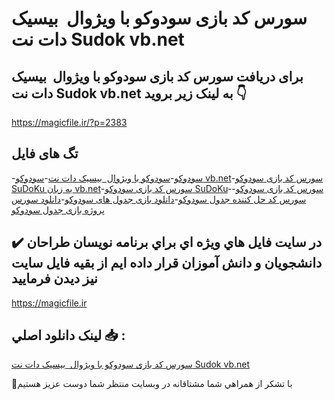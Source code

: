# سورس کد بازی سودوکو با ویژوال  بیسیک دات نت Sudok vb.net

## برای دریافت سورس کد بازی سودوکو با ویژوال  بیسیک دات نت Sudok vb.net به لینک زیر بروید 👇

https://magicfile.ir/?p=2383

## تگ های فایل

-[سودوکو](https://magicfile.ir/product/%d8%b3%d9%88%d8%b1%d8%b3-%d9%88-%da%a9%d8%af-%d8%a8%d8%a7%d8%b2%db%8c-%d8%b3%d9%88%d8%af%d9%88%da%a9%d9%88-%d8%a8%d8%a7-%d9%88%db%8c%da%98%d9%88%d8%a7%d9%84-%d8%a8%db%8c%d8%b3%db%8c%da%a9-%d8%af%d8%a7%d8%aa-%d9%86%d8%aa/)-[سودوکو با ویژوال  بیسیک دات نت](https://magicfile.ir/product/%d8%b3%d9%88%d8%b1%d8%b3-%d9%88-%da%a9%d8%af-%d8%a8%d8%a7%d8%b2%db%8c-%d8%b3%d9%88%d8%af%d9%88%da%a9%d9%88-%d8%a8%d8%a7-%d9%88%db%8c%da%98%d9%88%d8%a7%d9%84-%d8%a8%db%8c%d8%b3%db%8c%da%a9-%d8%af%d8%a7%d8%aa-%d9%86%d8%aa/)-[سودوکو  vb.net](https://magicfile.ir/product/%d8%b3%d9%88%d8%b1%d8%b3-%d9%88-%da%a9%d8%af-%d8%a8%d8%a7%d8%b2%db%8c-%d8%b3%d9%88%d8%af%d9%88%da%a9%d9%88-%d8%a8%d8%a7-%d9%88%db%8c%da%98%d9%88%d8%a7%d9%84-%d8%a8%db%8c%d8%b3%db%8c%da%a9-%d8%af%d8%a7%d8%aa-%d9%86%d8%aa/)-[سورس کد بازی سودوکو SuDoKu به زبان vb.net](https://magicfile.ir/product/%d8%b3%d9%88%d8%b1%d8%b3-%d9%88-%da%a9%d8%af-%d8%a8%d8%a7%d8%b2%db%8c-%d8%b3%d9%88%d8%af%d9%88%da%a9%d9%88-%d8%a8%d8%a7-%d9%88%db%8c%da%98%d9%88%d8%a7%d9%84-%d8%a8%db%8c%d8%b3%db%8c%da%a9-%d8%af%d8%a7%d8%aa-%d9%86%d8%aa/)-[سورس کد بازی سودوکو SuDoKu](https://magicfile.ir/product/%d8%b3%d9%88%d8%b1%d8%b3-%d9%88-%da%a9%d8%af-%d8%a8%d8%a7%d8%b2%db%8c-%d8%b3%d9%88%d8%af%d9%88%da%a9%d9%88-%d8%a8%d8%a7-%d9%88%db%8c%da%98%d9%88%d8%a7%d9%84-%d8%a8%db%8c%d8%b3%db%8c%da%a9-%d8%af%d8%a7%d8%aa-%d9%86%d8%aa/)-[سورس کد بازی سودوکو](https://magicfile.ir/product/%d8%b3%d9%88%d8%b1%d8%b3-%d9%88-%da%a9%d8%af-%d8%a8%d8%a7%d8%b2%db%8c-%d8%b3%d9%88%d8%af%d9%88%da%a9%d9%88-%d8%a8%d8%a7-%d9%88%db%8c%da%98%d9%88%d8%a7%d9%84-%d8%a8%db%8c%d8%b3%db%8c%da%a9-%d8%af%d8%a7%d8%aa-%d9%86%d8%aa/)-[سورس کد حل کننده جدول سودوکو](https://magicfile.ir/product/%d8%b3%d9%88%d8%b1%d8%b3-%d9%88-%da%a9%d8%af-%d8%a8%d8%a7%d8%b2%db%8c-%d8%b3%d9%88%d8%af%d9%88%da%a9%d9%88-%d8%a8%d8%a7-%d9%88%db%8c%da%98%d9%88%d8%a7%d9%84-%d8%a8%db%8c%d8%b3%db%8c%da%a9-%d8%af%d8%a7%d8%aa-%d9%86%d8%aa/)-[دانلود بازی جدول های سودوکو](https://magicfile.ir/product/%d8%b3%d9%88%d8%b1%d8%b3-%d9%88-%da%a9%d8%af-%d8%a8%d8%a7%d8%b2%db%8c-%d8%b3%d9%88%d8%af%d9%88%da%a9%d9%88-%d8%a8%d8%a7-%d9%88%db%8c%da%98%d9%88%d8%a7%d9%84-%d8%a8%db%8c%d8%b3%db%8c%da%a9-%d8%af%d8%a7%d8%aa-%d9%86%d8%aa/)-[دانلود سورس پروژه بازی جدول سودوکو](https://magicfile.ir/product/%d8%b3%d9%88%d8%b1%d8%b3-%d9%88-%da%a9%d8%af-%d8%a8%d8%a7%d8%b2%db%8c-%d8%b3%d9%88%d8%af%d9%88%da%a9%d9%88-%d8%a8%d8%a7-%d9%88%db%8c%da%98%d9%88%d8%a7%d9%84-%d8%a8%db%8c%d8%b3%db%8c%da%a9-%d8%af%d8%a7%d8%aa-%d9%86%d8%aa/)

## ✔️ در سايت فايل هاي ويژه اي براي برنامه نويسان طراحان دانشجويان و دانش آموزان قرار داده ايم از بقيه فايل سايت نيز ديدن فرماييد

https://magicfile.ir


## لينک دانلود اصلي 📥 :

[سورس کد بازی سودوکو با ویژوال  بیسیک دات نت Sudok vb.net](https://magicfile.ir/product/%d8%b3%d9%88%d8%b1%d8%b3-%d9%88-%da%a9%d8%af-%d8%a8%d8%a7%d8%b2%db%8c-%d8%b3%d9%88%d8%af%d9%88%da%a9%d9%88-%d8%a8%d8%a7-%d9%88%db%8c%da%98%d9%88%d8%a7%d9%84-%d8%a8%db%8c%d8%b3%db%8c%da%a9-%d8%af%d8%a7%d8%aa-%d9%86%d8%aa/) 


🙏با تشکر از همراهي شما مشتاقانه در وبسایت منتظر شما دوست عزیز هستیم

